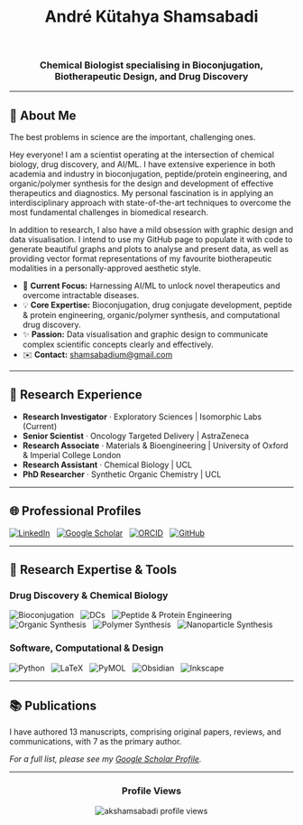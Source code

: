 <div align="center">
<h1>André Kütahya Shamsabadi</h1>
  <h3>Chemical Biologist specialising in Bioconjugation, Biotherapeutic Design, and Drug Discovery</h3>
</div>

---

## 👤 About Me

The best problems in science are the important, challenging ones.

Hey everyone! I am a scientist operating at the intersection of chemical biology, drug discovery, and AI/ML. I have extensive experience in both academia and industry in bioconjugation, peptide/protein engineering, and organic/polymer synthesis for the design and development of effective therapeutics and diagnostics. My personal fascination is in applying an interdisciplinary approach with state-of-the-art techniques to overcome the most fundamental challenges in biomedical research.

In addition to research, I also have a mild obsession with graphic design and data visualisation. I intend to use my GitHub page to populate it with code to generate beautiful graphs and plots to analyse and present data, as well as providing vector format representations of my favourite biotherapeutic modalities in a personally-approved aesthetic style.

- 🔭 **Current Focus:** Harnessing AI/ML to unlock novel therapeutics and overcome intractable diseases.
- 💡 **Core Expertise:** Bioconjugation, drug conjugate development, peptide & protein engineering, organic/polymer synthesis, and computational drug discovery.
- ✨ **Passion:** Data visualisation and graphic design to communicate complex scientific concepts clearly and effectively.
- ✉️ **Contact:** shamsabadium@gmail.com

---

## 🔬 Research Experience

- **Research Investigator** · Exploratory Sciences | Isomorphic Labs (Current)
- **Senior Scientist** · Oncology Targeted Delivery | AstraZeneca
- **Research Associate** · Materials & Bioengineering | University of Oxford & Imperial College London
- **Research Assistant** · Chemical Biology | UCL
- **PhD Researcher** · Synthetic Organic Chemistry | UCL

---

## 🌐 Professional Profiles

<div align="left">
  <a href="https://www.linkedin.com/in/akshamsabadi/" target="_blank"><img src="https://img.shields.io/badge/LinkedIn-0077B5?style=for-the-badge&logo=linkedin&logoColor=white" alt="LinkedIn"/></a>
  &nbsp;
  <a href="https://scholar.google.co.uk/citations?user=LZmZFtMAAAAJ&hl=en&oi=ao" target="_blank"><img src="https://img.shields.io/badge/Google_Scholar-4285F4?style=for-the-badge&logo=google-scholar&logoColor=white" alt="Google Scholar"/></a>
  &nbsp;
  <a href="https://orcid.org/0000-0001-8466-5621" target="_blank"><img src="https://img.shields.io/badge/ORCID-A6CE39?style=for-the-badge&logo=orcid&logoColor=white" alt="ORCID"/></a>
  &nbsp;
  <a href="https://github.com/akshamsabadi" target="_blank"><img src="https://img.shields.io/badge/GitHub-181717?style=for-the-badge&logo=github&logoColor=white" alt="GitHub"/></a>

</div>

---

## 🧪 Research Expertise & Tools

### Drug Discovery & Chemical Biology
<p>
  <img src="https://img.shields.io/badge/Bioconjugation-7D3C98?style=for-the-badge" alt="Bioconjugation"/>
  &nbsp;
  <img src="https://img.shields.io/badge/Drug_Conjugates-8E44AD?style=for-the-badge" alt="DCs"/>
  &nbsp;
  <img src="https://img.shields.io/badge/Peptide_&_Protein_Engineering-A569BD?style=for-the-badge" alt="Peptide & Protein Engineering"/>
  &nbsp;
  <img src="https://img.shields.io/badge/Organic_Synthesis-D35400?style=for-the-badge" alt="Organic Synthesis"/>
  &nbsp;
  <img src="https://img.shields.io/badge/Polymer_Synthesis-E67E22?style=for-the-badge" alt="Polymer Synthesis"/>
  &nbsp;
  <img src="https://img.shields.io/badge/Nanoparticle_Synthesis-C0392B?style=for-the-badge" alt="Nanoparticle Synthesis"/>
</p>

### Software, Computational & Design
<p>
  <img src="https://img.shields.io/badge/Python-3776AB?style=for-the-badge&logo=python&logoColor=white" alt="Python"/>
  &nbsp;
  <img src="https://img.shields.io/badge/LaTeX-008080?style=for-the-badge&logo=latex&logoColor=white" alt="LaTeX"/>
  &nbsp;
  <img src="https://img.shields.io/badge/PyMOL-0066CC?style=for-the-badge&logo=moleculer&logoColor=white" alt="PyMOL"/>
  &nbsp;
  <img src="https://img.shields.io/badge/Obsidian-9B59B6?style=for-the-badge&logo=obsidian&logoColor=white" alt="Obsidian"/>
  &nbsp;
  <img src="https://img.shields.io/badge/Inkscape-000000?style=for-the-badge&logo=inkscape&logoColor=white" alt="Inkscape"/>
</p>

---

## 📚 Publications

I have authored 13 manuscripts, comprising original papers, reviews, and communications, with 7 as the primary author.

*For a full list, please see my [Google Scholar Profile](https://scholar.google.co.uk/citations?user=LZmZFtMAAAAJ&hl=en&oi=ao).*

---

<div align="center">
  <h3>Profile Views</h3>
  <img src="https://komarev.com/ghpvc/?username=akshamsabadi&label=PROFILE+VIEWS&color=blueviolet&style=flat-square" alt="akshamsabadi profile views" />
</div>
